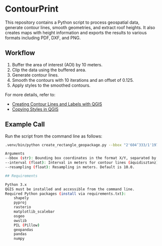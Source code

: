 # ContourPrint

This repository contains a Python script to process geospatial data, generate contour lines, smooth geometries, and extract roof heights. It also creates maps with height information and exports the results to various formats including PDF, DXF, and PNG.

## Workflow

1. Buffer the area of interest (AOI) by 10 meters.
2. Clip the data using the buffered area.
3. Generate contour lines.
4. Smooth the contours with 10 iterations and an offset of 0.125.
5. Apply styles to the smoothed contours.

For more details, refer to:
- [Creating Contour Lines and Labels with QGIS](https://opensourceoptions.com/how-to-create-contour-lines-and-labels-with-qgis/)
- [Copying Styles in QGIS](https://gis.stackexchange.com/a/301965/190185)

## Example Call

Run the script from the command line as follows:
```bash
.venv/bin/python create_rectangle_geopackage.py --bbox "2'604’333/1'197'467 2'604’543/1'197'467 2'604’543/1'197'317 2'604’333/1'197'317" --interval 0.20

Arguments
--bbox (str): Bounding box coordinates in the format X/Y, separated by spaces. Default: "2'604’333/1'197'467 2'604’543/1'197'467 2'604’543/1'197'317 2'604’333/1'197'317"
--interval (float): Interval in meters for contour lines (äquidisztanz). Default is 0.2m.
--resampling (float): Resampling in meters. Default is 10.0.

## Requirements

Python 3.x
QGIS must be installed and accessible from the command line.
Required Python packages (install via requirements.txt):
    shapely
    pyproj
    rasterio
    matplotlib_scalebar
    osgeo
    owslib
    PIL (Pillow)
    geopandas
    pandas
    numpy

